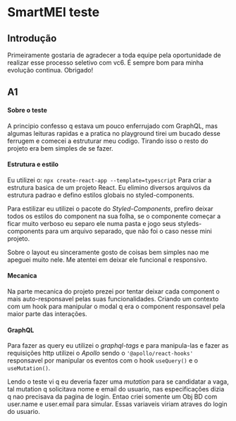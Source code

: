 # SmartMEI teste


## Introdução
Primeiramente gostaria de agradecer a toda equipe pela oportunidade de realizar esse processo seletivo com vc6.
É sempre bom para minha evolução continua. Obrigado! 


## A1
#### Sobre o teste
A principio confesso q estava um pouco enferrujado com GraphQL, mas algumas leituras rapidas e a pratica no playground tirei um bucado desse ferrugem e comecei a estruturar meu codigo. 
Tirando isso o resto do projeto era bem simples de se fazer. 

#### Estrutura e estilo
Eu utilizei o: ```npx create-react-app --template=typescript``` Para criar a estrutura basica de um projeto React. Eu elimino diversos arquivos da estrutura padrao e defino estilos globais no styled-components.

Para estilizar eu utilizei o pacote do _Styled-Components_, prefiro deixar todos os estilos do component na sua folha, se o componente começar a ficar muito verboso eu separo ele numa pasta e jogo seus styleds-components para um arquivo separado, que não foi o caso nesse mini projeto.

Sobre o layout eu sinceramente gosto de coisas bem simples nao me apeguei muito nele. Me atentei em deixar ele funcional e responsivo.

#### Mecanica
Na parte mecanica do projeto prezei por tentar deixar cada component o mais auto-responsavel pelas suas funcionalidades. Criando um contexto com um hook para manipular o modal q era o component responsavel pela maior parte das interações.

#### GraphQL
Para fazer as query eu utilizei o _graphql-tags_ e para manipula-las e fazer as requisições http utilizei o _Apollo_ sendo o ``` '@apollo/react-hooks' ``` responsavel por manipular os eventos com o hook ```useQuery()``` e o ```useMutation()```. 

Lendo o teste vi q eu deveria fazer uma _mutation_ para se candidatar a vaga, tal mutation q solicitava nome e email do usuario, nas especificações dizia q nao precisava da pagina de login. Entao criei somente um Obj BD com user.name e user.email para simular. Essas variaveis viriam atraves do login do usuario.








